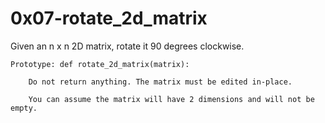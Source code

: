 # 0x07-rotate_2d_matrix

Given an n x n 2D matrix, rotate it 90 degrees clockwise.

    Prototype: def rotate_2d_matrix(matrix):

        Do not return anything. The matrix must be edited in-place.

        You can assume the matrix will have 2 dimensions and will not be empty.